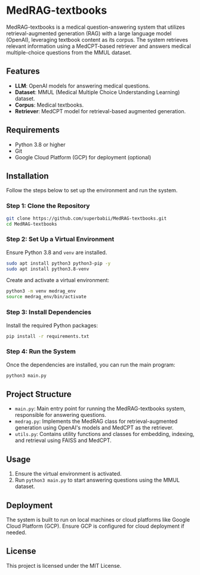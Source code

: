 # MedRAG-textbooks

MedRAG-textbooks is a medical question-answering system that utilizes retrieval-augmented generation (RAG) with a large language model (OpenAI), leveraging textbook content as its corpus. The system retrieves relevant information using a MedCPT-based retriever and answers medical multiple-choice questions from the MMUL dataset.

## Features

- **LLM**: OpenAI models for answering medical questions.
- **Dataset**: MMUL (Medical Multiple Choice Understanding Learning) dataset.
- **Corpus**: Medical textbooks.
- **Retriever**: MedCPT model for retrieval-based augmented generation.

## Requirements

- Python 3.8 or higher
- Git
- Google Cloud Platform (GCP) for deployment (optional)

## Installation

Follow the steps below to set up the environment and run the system.

### Step 1: Clone the Repository

```bash
git clone https://github.com/superbabii/MedRAG-textbooks.git
cd MedRAG-textbooks
```

### Step 2: Set Up a Virtual Environment

Ensure Python 3.8 and `venv` are installed.

```bash
sudo apt install python3 python3-pip -y
sudo apt install python3.8-venv
```

Create and activate a virtual environment:

```bash
python3 -m venv medrag_env
source medrag_env/bin/activate
```

### Step 3: Install Dependencies

Install the required Python packages:

```bash
pip install -r requirements.txt
```

### Step 4: Run the System

Once the dependencies are installed, you can run the main program:

```bash
python3 main.py
```

## Project Structure

- `main.py`: Main entry point for running the MedRAG-textbooks system, responsible for answering questions.
- `medrag.py`: Implements the MedRAG class for retrieval-augmented generation using OpenAI's models and MedCPT as the retriever.
- `utils.py`: Contains utility functions and classes for embedding, indexing, and retrieval using FAISS and MedCPT.

## Usage

1. Ensure the virtual environment is activated.
2. Run `python3 main.py` to start answering questions using the MMUL dataset.

## Deployment

The system is built to run on local machines or cloud platforms like Google Cloud Platform (GCP). Ensure GCP is configured for cloud deployment if needed.

## License

This project is licensed under the MIT License.
```
